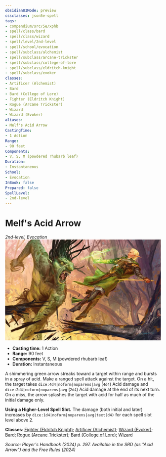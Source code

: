```yaml
---
obsidianUIMode: preview
cssclasses: json5e-spell
tags:
- compendium/src/5e/xphb
- spell/class/bard
- spell/class/wizard
- spell/level/2nd-level
- spell/school/evocation
- spell/subclass/alchemist
- spell/subclass/arcane-trickster
- spell/subclass/college-of-lore
- spell/subclass/eldritch-knight
- spell/subclass/evoker
classes:
- Artificer (Alchemist)
- Bard
- Bard (College of Lore)
- Fighter (Eldritch Knight)
- Rogue (Arcane Trickster)
- Wizard
- Wizard (Evoker)
aliases:
- Melf's Acid Arrow
CastingTime: 
- 1 Action
Range:
- 90 feet
Components:
- V, S, M (powdered rhubarb leaf)
Duration:
- Instantaneous
School:
- Evocation
InBook: false
Prepared: false
SpellLevel:
- 2nd-level
---
```

# Melf's Acid Arrow
*2nd-level, Evocation*  
![](/3-Mechanics/CLI/spells/img/melfs-acid-arrow.webp#right)

- **Casting time:** 1 Action
- **Range:** 90 feet
- **Components:** V, S, M (powdered rhubarb leaf)
- **Duration:** Instantaneous

A shimmering green arrow streaks toward a target within range and bursts in a spray of acid. Make a ranged spell attack against the target. On a hit, the target takes `dice:4d4|noform|noparens|avg` (`4d4`) Acid damage and `dice:2d4|noform|noparens|avg` (`2d4`) Acid damage at the end of its next turn. On a miss, the arrow splashes the target with acid for half as much of the initial damage only.

**Using a Higher-Level Spell Slot.** The damage (both initial and later) increases by `dice:1d4|noform|noparens|avg|text(d4)` for each spell slot level above 2.

**Classes**: [Fighter (Eldritch Knight)](/3-Mechanics/CLI/lists/list-spells-classes-eldritch-knight-xphb.md "subclass=XPHB;class=XPHB"); [Artificer (Alchemist)](/3-Mechanics/CLI/lists/list-spells-classes-alchemist-tce.md "subclass=TCE;class=TCE"); [Wizard (Evoker)](/3-Mechanics/CLI/lists/list-spells-classes-evoker-xphb.md "subclass=XPHB;class=XPHB"); [Bard](/3-Mechanics/CLI/lists/list-spells-classes-bard.md); [Rogue (Arcane Trickster)](/3-Mechanics/CLI/lists/list-spells-classes-arcane-trickster-xphb.md "subclass=XPHB;class=XPHB"); [Bard (College of Lore)](/3-Mechanics/CLI/lists/list-spells-classes-college-of-lore-xphb.md "subclass=XPHB;class=XPHB"); [Wizard](/3-Mechanics/CLI/lists/list-spells-classes-wizard.md)

*Source: Player's Handbook (2024) p. 297. Available in the <span title='Systems Reference Document (5.2)'>SRD</span> (as "Acid Arrow") and the Free Rules (2024)*